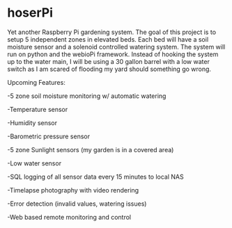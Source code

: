 # hoserPi
Yet another Raspberry Pi gardening system. The goal of this project is to setup 5 independent zones in elevated beds. Each bed will have a soil moisture sensor and a solenoid controlled watering system. The system will run on python and the webioPi framework. Instead of hooking the system up to the water main, I will be using a 30 gallon barrel with a low water switch as I am scared of flooding my yard should something go wrong.

Upcoming Features:

-5 zone soil moisture monitoring w/ automatic watering

-Temperature sensor

-Humidity sensor

-Barometric pressure sensor

-5 zone Sunlight sensors (my garden is in a covered area)

-Low water sensor

-SQL logging of all sensor data every 15 minutes to local NAS

-Timelapse photography with video rendering

-Error detection (invalid values, watering issues)

-Web based remote monitoring and control

